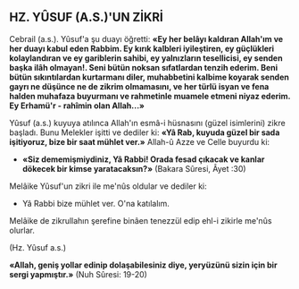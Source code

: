 ## HZ. YÛSUF (A.S.)'UN ZİKRİ

Cebrail (a.s.). Yûsuf'a şu duayı öğretti: **«Ey her belâyı kaldıran Allah'ım ve her du­ayı kabul eden Rabbim. Ey kırık kalbleri iyileş­tiren, ey güçlükleri kolaylandıran ve ey gariblerin sahibi, ey yalnızların tesellicisi, ey senden başka ilâh olmayan!. Seni bütün noksan sıfat­lardan tenzih ederim. Beni bütün sıkıntılardan kurtarmanı diler, muhabbetini kalbime koyarak senden gayrı ne düşünce ne de zikrim olmama­sını, ve her türlü isyan ve fena halden muha­faza buyurmanı ve rahmetinle muamele etme­ni niyaz ederim. Ey Erhamü'r - rahîmin olan Al­lah...»**

Yûsuf (a.s.) kuyuya atılınca Allah'ın esmâ-i hüsnasını (güzel isimlerini) zikre başladı. Bunu Melekler işitti ve dediler ki: **«Yâ Rab, kuyu­da güzel bir sada işitiyoruz, bize bir saat müh­let ver.»** Allah-û Azze ve Celle buyurdu ki:

- **«Siz dememişmiydiniz, Yâ Rabbi! Orada fesad çıkacak ve kanlar dökecek bir kimse ya­ratacaksın?»** (Bakara Sûresi, Âyet :30)

Melâike Yûsuf'un zikri ile me'nûs oldular ve dediler ki:

- Yâ Rabbi bize mühlet ver. O'na katıla­lım.

Melâike de zikrullahın şerefine binâen tenez­zül edip ehl-i zikirle me'nûs olurlar.

(Hz. Yûsuf a.s.)

**«Allah, geniş yollar edinip dolaşabilesiniz di­ye, yeryüzünü sizin için bir sergi yapmıştır.»** (Nuh Sûresi: 19-20)
